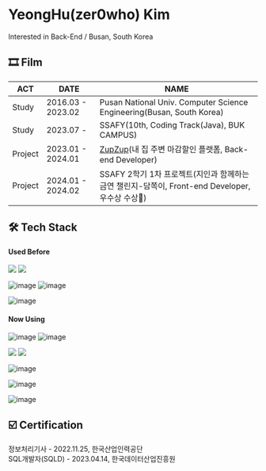 # YeongHu(zer0who) Kim
Interested in Back-End / Busan, South Korea

## 🎞 Film
|ACT|DATE|NAME|
|---|---|---|
|Study|2016.03 - 2023.02|Pusan National Univ. Computer Science Engineering(Busan, South Korea)|
|Study|2023.07 - |SSAFY(10th, Coding Track(Java), BUK CAMPUS)|
|Project|2023.01 - 2024.01|[ZupZup](https://zupzup.oopy.io/)(내 집 주변 마감할인 플랫폼, Back-end Developer)|
|Project|2024.01 - 2024.02|SSAFY 2학기 1차 프로젝트(지인과 함께하는 금연 챌린지-담쪽이, Front-end Developer, 우수상 수상🥈)|

## 🛠 Tech Stack
#### Used Before

<img src="https://img.shields.io/badge/JavaScript-F7DF1E?style=for-the-badge&logo=JavaScript&logoColor=white"> <img src="https://img.shields.io/badge/React-61DAFB?style=for-the-badge&logo=react&logoColor=white">

![image](	https://img.shields.io/badge/Python-FFD43B?style=for-the-badge&logo=python&logoColor=blue)
![image](https://img.shields.io/badge/Django-092E20?style=for-the-badge&logo=django&logoColor=green)

![image](https://img.shields.io/badge/OpenStack-EE0000?style=for-the-badge&logo=openstack&logoColor=white)

#### Now Using

![image](https://img.shields.io/badge/Java-007396?style=for-the-badge&logo=java17&logoColor=white)
![image](https://img.shields.io/badge/Spring_Boot-6DB33F?style=for-the-badge&logo=springboot&logoColor=green)

<img src="https://img.shields.io/badge/mysql-4479A1?style=for-the-badge&logo=mysql&logoColor=white"> <img src="https://img.shields.io/badge/postgre-4169E1?style=for-the-badge&logo=postgreSQL&logoColor=white">

![image](https://img.shields.io/badge/redis-%23DD0031.svg?&style=for-the-badge&logo=redis&logoColor=white)

![image](https://img.shields.io/badge/Docker-2CA5E0?style=for-the-badge&logo=docker&logoColor=white)

![image](https://img.shields.io/badge/Amazon_AWS-FF9900?style=for-the-badge&logo=amazonaws&logoColor=white)

## ☑️ Certification
정보처리기사 - 2022.11.25, 한국산업인력공단  
SQL개발자(SQLD) - 2023.04.14, 한국데이터산업진흥원
